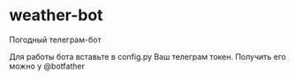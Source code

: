 # weather-bot
Погодный телеграм-бот

Для работы бота вставьте в config.py Ваш телеграм токен. 
Получить его можно у @botfather

